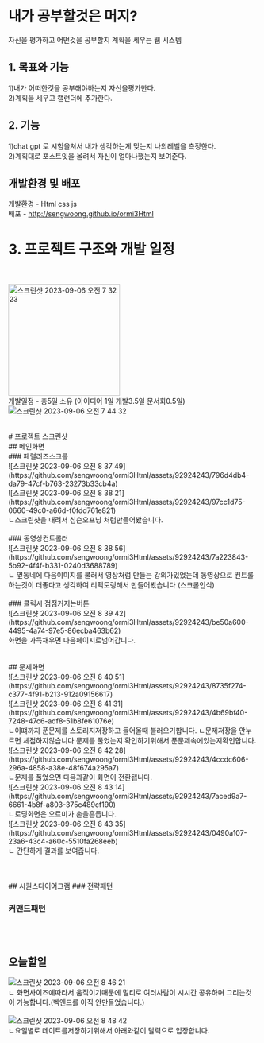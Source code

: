 # 내가 공부할것은 머지?
자신을 평가하고 어떤것을 공부할지 계획을 세우는 웹 시스템
<br/>
## 1. 목표와 기능
1)내가 어떠한것을 공부해야하는지 자신을평가한다.<br/>
2)계획을 세우고 캘런더에 추가한다.
<br/>
## 2. 기능
1)chat gpt 로 시험을쳐서 내가 생각하는게 맞는지 나의레벨을 측정한다.<br/>
2)계획대로 포스트잇을 올려서 자신이 얼마나했는지 보여준다.
<br/>
## 개발환경 및 배포
개발환경 - Html css js<br/>
배포 - http://sengwoong.github.io/ormi3Html
<br/>
# 3. 프로젝트 구조와 개발 일정
<br/><br/>
<img width="225" alt="스크린샷 2023-09-06 오전 7 32 23" src="https://github.com/sengwoong/ormi3Html/assets/92924243/dc788ad6-27d7-416d-a760-19c2b3d4aca1">
<br/>
개발일정 - 총5일 소유 (아이디어 1일 개발3.5일 문서화0.5일)<br/>
![스크린샷 2023-09-06 오전 7 44 32](https://github.com/sengwoong/ormi3Html/assets/92924243/3ce1165b-c3a4-4db7-9c2e-c710655552e4)

<br/>
# 프로젝트 스크린샷
<br/>
## 메인화면
<br/>
### 페럴러즈스크롤
<br/>
![스크린샷 2023-09-06 오전 8 37 49](https://github.com/sengwoong/ormi3Html/assets/92924243/796d4db4-da79-47cf-b763-23273b33cb4a)
<br/>
![스크린샷 2023-09-06 오전 8 38 21](https://github.com/sengwoong/ormi3Html/assets/92924243/97cc1d75-0660-49c0-a66d-f0fdd761e821)
<br/>
ㄴ스크린샷을 내려서 심슨오프닝 처럼만들어봤습니다.
<br/><br/>
### 동영상컨트롤러
<br/>
![스크린샷 2023-09-06 오전 8 38 56](https://github.com/sengwoong/ormi3Html/assets/92924243/7a223843-5b92-4f4f-b331-0240d3688789)
<br/>
ㄴ 옆동네에 다음이미지를 불러서 영상처럼 만들는 강의가있었는데 동영상으로 컨트롤하는것이 더좋다고 생각하여 리팩토링해서 만들어봤습니다 (스크롤인식)
<br/><br/>
### 클릭시 점점커지는버튼
<br/>
![스크린샷 2023-09-06 오전 8 39 42](https://github.com/sengwoong/ormi3Html/assets/92924243/be50a600-4495-4a74-97e5-86ecba463b62)
<br/>
화면을 가득채우면 다음페이지로넘어갑니다.
<br/><br/><br/>
## 문제화면<br/>
![스크린샷 2023-09-06 오전 8 40 51](https://github.com/sengwoong/ormi3Html/assets/92924243/8735f274-c377-4f91-b213-912a09156617)
<br/>
![스크린샷 2023-09-06 오전 8 41 31](https://github.com/sengwoong/ormi3Html/assets/92924243/4b69bf40-7248-47c6-adf8-51b8fe61076e)
<br/>
ㄴ이떄까지 푼문제를 스토리지저장하고 들어올때 불러오기합니다.
ㄴ문제저장을 안누르면 체점하지않습니다 문제를 풀었는지 확인하기위해서 푼문제속에있는지확인합니다.
<br/>
![스크린샷 2023-09-06 오전 8 42 28](https://github.com/sengwoong/ormi3Html/assets/92924243/4ccdc606-296a-4858-a38e-48f674a295a7)
<br/>
ㄴ문제를 풀었으면 다음과같이 화면이 전환됍니다.
<br/>
![스크린샷 2023-09-06 오전 8 43 14](https://github.com/sengwoong/ormi3Html/assets/92924243/7aced9a7-6661-4b8f-a803-375c489cf190)<br/>
ㄴ로딩화면은 오르미가 손을흔듭니다.<br/>
![스크린샷 2023-09-06 오전 8 43 35](https://github.com/sengwoong/ormi3Html/assets/92924243/0490a107-23a6-43c4-a60c-5510fa268eeb)<br/>
ㄴ 간단하게 결과를 보여줍니다.<br/>
<br/><br/><br/>
## 시퀀스다이어그램
### 전략패턴

### 커맨드패턴
<br/><br/>
## 오늘할일<br/>
![스크린샷 2023-09-06 오전 8 46 21](https://github.com/sengwoong/ormi3Html/assets/92924243/64df114d-506d-4e29-8ce1-e5a39854d7f1)<br/>
ㄴ 화면사이즈에따라서 움직이기때문에 멀티로 여러사람이 시시간 공유하며 그리는것이 가능합니다.(벡엔드를 아직 안만들었습니다.)<br/>
<br/>
![스크린샷 2023-09-06 오전 8 48 42](https://github.com/sengwoong/ormi3Html/assets/92924243/32c5eab6-ed59-4265-9c31-58066c03d5e2)<br/>
ㄴ요일별로 데이트를저장하기위해서 아래와같이 달력으로 입장합니다.<br/>

